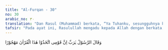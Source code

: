 ```yaml
---
title: "Al-Furqan - 30"
no: 30
arabic_no: ٣٠
translation: "Dan Rasul (Muhammad) berkata, “Ya Tuhanku, sesungguhnya kaumku telah menjadikan Al-Qur'an ini diabaikan.”"
tafsir: "Pada ayat ini, Rasulullah mengadu kepada Allah dengan berkata, \"Ya Tuhanku, sesungguhnya kaumku menjadikan Al-Qur'an ini sesuatu yang tidak perlu dihiraukan. Mereka tidak beriman kepadanya, tidak memperhatikan janji dan peringatan-nya. Bahkan mereka berpaling darinya dan menolak mengikuti-nya. Kemudian Allah menyuruh rasul-Nya berlaku sabar dan tabah menghadapi kaumnya."
---
```

وَقَالَ الرَّسُوْلُ يٰرَبِّ اِنَّ قَوْمِى اتَّخَذُوْا هٰذَا الْقُرْاٰنَ مَهْجُوْرًا 